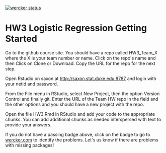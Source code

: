 [![wercker status](https://app.wercker.com/status/2b9beb2d6c8777bbcaa20959e5deff80/s/master "wercker status")](https://app.wercker.com/project/byKey/2b9beb2d6c8777bbcaa20959e5deff80)

# HW3 Logistic Regression Getting Started  

Go to the github course site. You should have a repo called HW3_Team_X where the X is your team number or name. Click on the repo's name and then Click on Clone or Download. Copy the URL for the repo for the next step.

Open Rstudio on saxon at http://saxon.stat.duke.edu:8787 and login with your netid and password.

From the File menu in RStudio, select New Project, then the option Version Control and finally git. Enter the URL of the Team HW repo in the field and the other options and you should have a new project with the repo.

Open the file HW3.Rmd in RStudio and add your code to the appropriate chunks. You can add additional chunks as needed interspersed with text to provide your answers.

If you do not have a passing badge above, click on the badge to go to [wercker.com](http://wercker.com) to identify the problems.  Let's us know if there are problems with missing packages!
